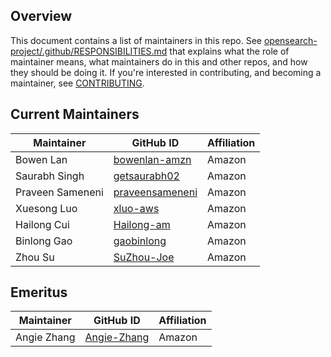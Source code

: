 ## Overview

This document contains a list of maintainers in this repo. See [opensearch-project/.github/RESPONSIBILITIES.md](https://github.com/opensearch-project/.github/blob/main/RESPONSIBILITIES.md#maintainer-responsibilities) that explains what the role of maintainer means, what maintainers do in this and other repos, and how they should be doing it. If you're interested in contributing, and becoming a maintainer, see [CONTRIBUTING](CONTRIBUTING.md).

## Current Maintainers

| Maintainer | GitHub ID                                         | Affiliation |
|----------|---------------------------------------------------| ----------- |
| Bowen Lan | [bowenlan-amzn](https://github.com/bowenlan-amzn) | Amazon      |
| Saurabh Singh | [getsaurabh02](https://github.com/getsaurabh02)           | Amazon      |
| Praveen Sameneni | [praveensameneni](https://github.com/praveensameneni)           | Amazon      |
| Xuesong Luo           | [xluo-aws](https://github.com/xluo-aws)       | Amazon      |
| Hailong Cui           | [Hailong-am](https://github.com/Hailong-am)   | Amazon      |
| Binlong Gao           | [gaobinlong](https://github.com/gaobinlong)   | Amazon      |
| Zhou Su               | [SuZhou-Joe](https://github.com/SuZhou-Joe)   | Amazon      |


## Emeritus

| Maintainer  | GitHub ID                                  | Affiliation |
|-------------| ------------------------------------------ | ----------- |
| Angie Zhang | [Angie-Zhang](https://github.com/Angie-Zhang)     | Amazon      |

